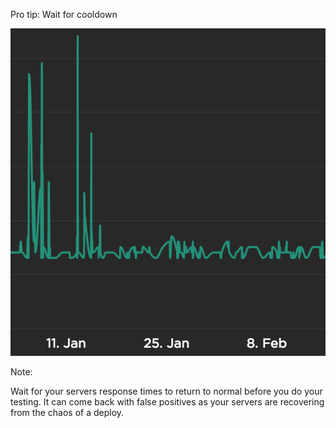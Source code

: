 Pro tip: Wait for cooldown

<img src="resources/images/testing/wait_for_cooldown.png">

Note:

Wait for your servers response times to return to normal before you do your testing. It can come back with false positives as your servers are recovering from the chaos of a deploy.